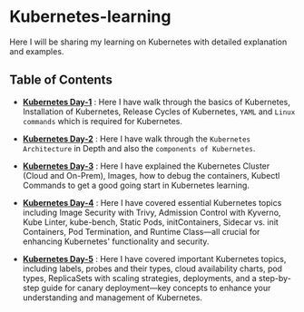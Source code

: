 # Kubernetes-learning

Here I will be sharing my learning on Kubernetes with detailed explanation and examples.

## Table of Contents

- [**Kubernetes Day-1**](/Kubernetes%20Day-1.md) : Here I have walk through the basics of Kubernetes, Installation of Kubernetes, Release Cycles of Kubernetes, `YAML` and `Linux commands` which is required for Kubernetes. 

- [**Kubernetes Day-2**](/Kubernetes%20Day-2.md) : Here I have walk through the `Kubernetes Architecture` in Depth and also the `components of Kubernetes`.

- [**Kubernetes Day-3**](/Kubernetes%20Day-3.md) : Here I have explained the Kubernetes Cluster (Cloud and On-Prem), Images, how to debug the containers, Kubectl Commands to get a good going start in Kubernetes learning.

- [**Kubernetes Day-4**](/Kubernetes%20Day-4.md) : Here I have covered essential Kubernetes topics including Image Security with Trivy, Admission Control with Kyverno, Kube Linter, kube-bench, Static Pods, initContainers, Sidecar vs. init Containers, Pod Termination, and Runtime Class—all crucial for enhancing Kubernetes' functionality and security.

- [**Kubernetes Day-5**](/Kubernetes%20Day-5.md) : Here I have covered important Kubernetes topics, including labels, probes and their types, cloud availability charts, pod types, ReplicaSets with scaling strategies, deployments, and a step-by-step guide for canary deployment—key concepts to enhance your understanding and management of Kubernetes.